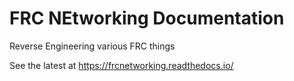 # FRC NEtworking Documentation
Reverse Engineering various FRC things

See the latest at https://frcnetworking.readthedocs.io/

